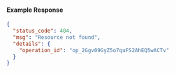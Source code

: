 
#### Example Response
```json
{
  "status_code": 404,
  "msg": "Resource not found",
  "details": {
    "operation_id": "op_2Ggv09GyZ5o7quFS2AhEQ5wACTv"
  }
}